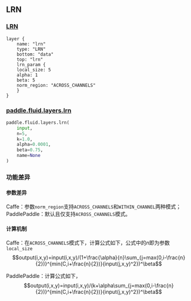 ## LRN


### [LRN](http://caffe.berkeleyvision.org/tutorial/layers/lrn.html)
```
layer {
    name: "lrn"
    type: "LRN"
    bottom: "data"
    top: "lrn"	
    lrn_param {
	local_size: 5
	alpha: 1
	beta: 5
	norm_region: "ACROSS_CHANNELS"
    }
}
```


### [paddle.fluid.layers.lrn](http://paddlepaddle.org/documentation/docs/zh/1.3/api_cn/layers_cn.html#permalink-99-lrn)
```python
paddle.fluid.layers.lrn(
    input, 
    n=5, 
    k=1.0, 
    alpha=0.0001, 
    beta=0.75, 
    name=None
)
```  

### 功能差异
#### 参数差异
Caffe：参数`norm_region`支持`ACROSS_CHANNELS`和`WITHIN_CHANNEL`两种模式；  
PaddlePaddle：默认且仅支持`ACROSS_CHANNELS`模式。

#### 计算机制
Caffe：在`ACROSS_CHANNELS`模式下，计算公式如下，公式中的$n$即为参数`local_size`
$$output(i,x,y)=input(i,x,y)/(1+\frac{\alpha}{n}\sum_{j=max(0,i-\frac{n}{2})}^{min(C,i+\frac{n}{2})}{input(j,x,y)^2})^\beta$$ 

PaddlePaddle：计算公式如下，
$$output(i,x,y)=input(i,x,y)/(k+\alpha\sum_{j=max(0,i-\frac{n}{2})}^{min(C,i+\frac{n}{2})}{input(j,x,y)^2})^\beta$$  

